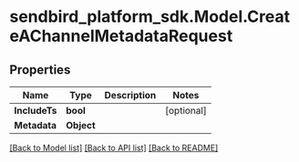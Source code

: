 
# sendbird_platform_sdk.Model.CreateAChannelMetadataRequest

## Properties

Name | Type | Description | Notes
------------ | ------------- | ------------- | -------------
**IncludeTs** | **bool** |  | [optional] 
**Metadata** | **Object** |  | 

[[Back to Model list]](../README.md#documentation-for-models)
[[Back to API list]](../README.md#documentation-for-api-endpoints)
[[Back to README]](../README.md)

